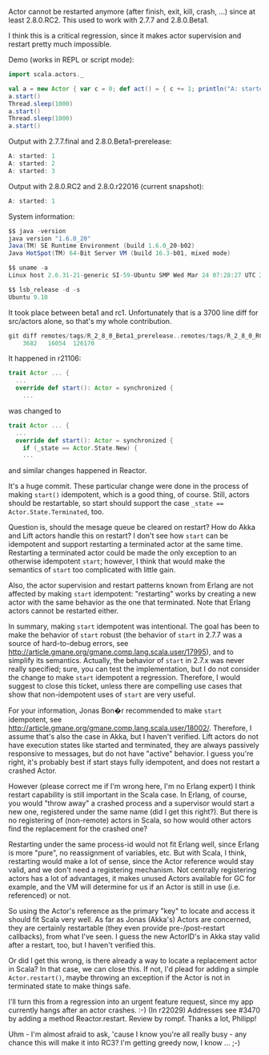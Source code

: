 Actor cannot be restarted anymore (after finish, exit, kill, crash, ...)
since at least 2.8.0.RC2. This used to work with 2.7.7 and
2.8.0.Beta1.

I think this is a critical regression, since it makes actor supervision
and restart pretty much impossible.


Demo (works in REPL or script mode):

```scala
import scala.actors._

val a = new Actor { var c = 0; def act() = { c += 1; println("A: started: " + c) } }
a.start()
Thread.sleep(1000)
a.start()
Thread.sleep(1000)
a.start()
```

Output with 2.7.7.final and 2.8.0.Beta1-prerelease:

```scala
A: started: 1
A: started: 2
A: started: 3
```

Output with 2.8.0.RC2 and 2.8.0.r22016 (current snapshot):
```scala
A: started: 1
```


System information:
```scala
$$ java -version
java version "1.6.0_20"
Java(TM) SE Runtime Environment (build 1.6.0_20-b02)
Java HotSpot(TM) 64-Bit Server VM (build 16.3-b01, mixed mode)

$$ uname -a
Linux host 2.6.31-21-generic SI-59-Ubuntu SMP Wed Mar 24 07:28:27 UTC 2010 x86_64 GNU/Linux

$$ lsb_release -d -s
Ubuntu 9.10
```

It took place between beta1 and rc1.  Unfortunately that is a 3700 line diff for src/actors alone, so that's my whole contribution.
```scala
git diff remotes/tags/R_2_8_0_Beta1_prerelease..remotes/tags/R_2_8_0_RC1 -- src/actors/ |wc
    3682   16054  126170
```
It happened in r21106:

```scala
trait Actor ... {
  ...
  override def start(): Actor = synchronized {
	...
```

was changed to 

```scala
trait Actor ... {
  ...
  override def start(): Actor = synchronized {
    if (_state == Actor.State.New) {
	...
```

and similar changes happened in Reactor.

It's a huge commit. These particular change were done in the process of making `start()`
idempotent, which is a good thing, of course. Still, actors should be restartable,
so start should support the case `_state == Actor.State.Terminated`,
too.

Question is, should the mesage queue be cleared on restart? How do Akka
and Lift actors handle this on restart?
I don't see how `start` can be idempotent and support restarting a terminated actor at the same time. Restarting a terminated actor could be made the only exception to an otherwise idempotent `start`; however, I think that would make the semantics of `start` too complicated with little gain.

Also, the actor supervision and restart patterns known from Erlang are not affected by making `start` idempotent: "restarting" works by creating a new actor with the same behavior as the one that terminated. Note that Erlang actors cannot be restarted either.

In summary, making `start` idempotent was intentional. The goal has been to make the behavior of `start` robust (the behavior of `start` in 2.7.7 was a source of hard-to-debug errors, see http://article.gmane.org/gmane.comp.lang.scala.user/17995), and to simplify its semantics. Actually, the behavior of `start` in 2.7.x was never really specified; sure, you can test the implementation, but I do not consider the change to make `start` idempotent a regression. Therefore, I would suggest to close this ticket, unless there are compelling use cases that show that non-idempotent uses of `start` are very useful.

For your information, Jonas Bon�r recommended to make `start` idempotent, see http://article.gmane.org/gmane.comp.lang.scala.user/18002/. Therefore, I assume that's also the case in Akka, but I haven't verified. Lift actors do not have execution states like started and terminated, they are always passively responsive to messages, but do not have "active" behavior.
I guess you're right, it's probably best if start stays fully idempotent, and does not restart a crashed Actor.

However (please correct me if I'm wrong here, I'm no Erlang expert) I think restart capability is still important in the Scala case. In Erlang, of course, you would "throw away" a crashed process and a supervisor would start a new one, registered under the same name (did I get this right?). But there is no registering of (non-remote) actors in Scala, so how would other actors find the replacement for the crashed one?

Restarting under the same process-id would not fit Erlang well, since Erlang is more "pure", no reassignment of variables, etc. But with Scala, I think, restarting would make a lot of sense, since the Actor reference would stay valid, and we don't need a registering mechanism. Not centrally registering actors has a lot of advantages, it makes unused Actors available for GC for example, and the VM will determine for us if an Actor is still in use (i.e. referenced) or not.

So using the Actor's reference as the primary "key" to locate and access it should fit Scala very well. As far as Jonas (Akka's) Actors are concerned, they are certainly restartable (they even provide pre-/post-restart callbacks), from what I've seen. I guess the new ActorID's in Akka stay valid after a restart, too, but I haven't verified this.

Or did I get this wrong, is there already a way to locate a replacement actor in Scala? In that case, we can close this. If not, I'd plead for adding a simple `Actor.restart()`, maybe throwing an exception if the Actor is not in terminated state to make things safe.

I'll turn this from a regression into an urgent feature request, since my app currently hangs after an actor crashes. :-)
(In r22029) Addresses see #3470 by adding a method Reactor.restart. Review by rompf.
Thanks a lot, Philipp!

Uhm - I'm almost afraid to ask, 'cause I know you're all really busy - any chance this will make it into RC3? I'm getting greedy now, I know ... ;-)
